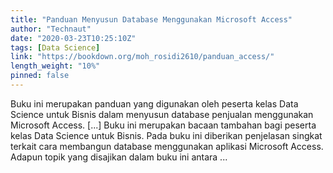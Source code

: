 ```yaml
---
title: "Panduan Menyusun Database Menggunakan Microsoft Access"
author: "Technaut"
date: "2020-03-23T10:25:10Z"
tags: [Data Science]
link: "https://bookdown.org/moh_rosidi2610/panduan_access/"
length_weight: "10%"
pinned: false
---
```


Buku ini merupakan panduan yang digunakan oleh peserta kelas Data Science untuk Bisnis dalam menyusun database penjualan menggunakan Microsoft Access. [...] Buku ini merupakan bacaan tambahan bagi peserta kelas Data Science untuk Bisnis. Pada buku ini diberikan penjelasan singkat terkait cara membangun database menggunakan aplikasi Microsoft Access. Adapun topik yang disajikan dalam buku ini antara ...
